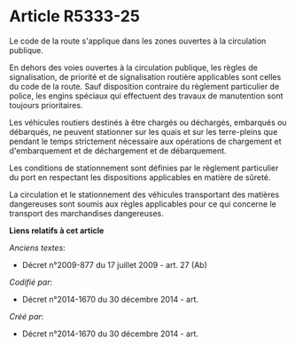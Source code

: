 # Article R5333-25

Le code de la route s'applique dans les zones ouvertes à la circulation publique.

En dehors des voies ouvertes à la circulation publique, les règles de signalisation, de priorité et de signalisation routière
applicables sont celles du code de la route. Sauf disposition contraire du règlement particulier de police, les engins
spéciaux qui effectuent des travaux de manutention sont toujours prioritaires.

Les véhicules routiers destinés à être chargés ou déchargés, embarqués ou débarqués, ne peuvent stationner sur les quais et
sur les terre-pleins que pendant le temps strictement nécessaire aux opérations de chargement et d'embarquement et de
déchargement et de débarquement.

Les conditions de stationnement sont définies par le règlement particulier du port en respectant les dispositions applicables
en matière de sûreté.

La circulation et le stationnement des véhicules transportant des matières dangereuses sont soumis aux règles applicables
pour ce qui concerne le transport des marchandises dangereuses.

**Liens relatifs à cet article**

_Anciens textes_:

  - Décret n°2009-877 du 17 juillet 2009 - art. 27 (Ab)

_Codifié par_:

  - Décret n°2014-1670 du 30 décembre 2014 - art.

_Créé par_:

  - Décret n°2014-1670 du 30 décembre 2014 - art.
